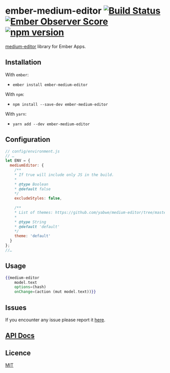 # ember-medium-editor [![Build Status](https://travis-ci.org/kolybasov/ember-medium-editor.svg?branch=master)](https://travis-ci.org/kolybasov/ember-medium-editor) [![Ember Observer Score](https://emberobserver.com/badges/ember-medium-editor.svg)](https://emberobserver.com/addons/ember-medium-editor) [![npm version](https://badge.fury.io/js/ember-medium-editor.svg)](https://badge.fury.io/js/ember-medium-editor)

[medium-editor](https://github.com/yabwe/medium-editor) library for Ember Apps.

## Installation

With `ember`:

* `ember install ember-medium-editor`

With `npm`:

* `npm install --save-dev ember-medium-editor`

With `yarn`:

* `yarn add --dev ember-medium-editor`

## Configuration

```js
// config/environment.js
// …
let ENV = {
  mediumEditor: {
    /**
    * If true will include only JS in the build.
    *
    * @type Boolean
    * @default false
    */
    excludeStyles: false,
    
    /**
    * List of themes: https://github.com/yabwe/medium-editor/tree/master/dist/css/themes
    *
    * @type String
    * @default 'default'
    */
    theme: 'default'
  }
};
//…
```

## Usage

```handlebars
{{medium-editor
    model.text
    options=(hash)
    onChange=(action (mut model.text))}}
```

## Issues

If you encounter any issue please report it [here](https://github.com/kolybasov/ember-medium-editor/issues).

## [API Docs](https://ember-medium-editor.mbasov.me/index.html)

## Licence

[MIT](./LICENSE.md)
